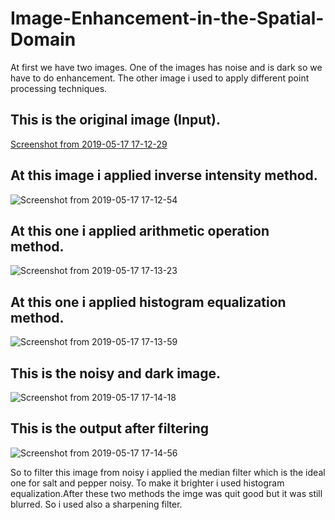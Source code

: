 # Image-Enhancement-in-the-Spatial-Domain

At first we have two images. One of the images has noise and is dark so we have to do enhancement. 
The other image i used to apply different point processing techniques.

## This is the original image (Input).

[Screenshot from 2019-05-17 17-12-29](https://user-images.githubusercontent.com/26312757/57934068-7a77b000-78c7-11e9-9df3-b7825422e274.png)                                                                                                                           



 ## At this image i applied inverse intensity method.


![Screenshot from 2019-05-17 17-12-54](https://user-images.githubusercontent.com/26312757/57934073-7d72a080-78c7-11e9-94ee-68597a4951c2.png)


## At this one i applied arithmetic operation method.


![Screenshot from 2019-05-17 17-13-23](https://user-images.githubusercontent.com/26312757/57934078-806d9100-78c7-11e9-960f-8226e0615e4f.png)


## At this one i applied histogram equalization method.


![Screenshot from 2019-05-17 17-13-59](https://user-images.githubusercontent.com/26312757/57934082-82375480-78c7-11e9-89be-8ec906f52703.png)

## This is the noisy and dark image.


![Screenshot from 2019-05-17 17-14-18](https://user-images.githubusercontent.com/26312757/57934087-85cadb80-78c7-11e9-94c8-73529eedb7ef.png)


## This is the output after filtering

![Screenshot from 2019-05-17 17-14-56](https://user-images.githubusercontent.com/26312757/57934092-882d3580-78c7-11e9-8cf9-28482a82e54a.png)


So to filter this image from noisy i applied the median filter which is the ideal one for salt and pepper noisy.
To make it brighter i used histogram equalization.After these two methods the imge was quit good but it was still 
blurred. So i used also a sharpening filter.



